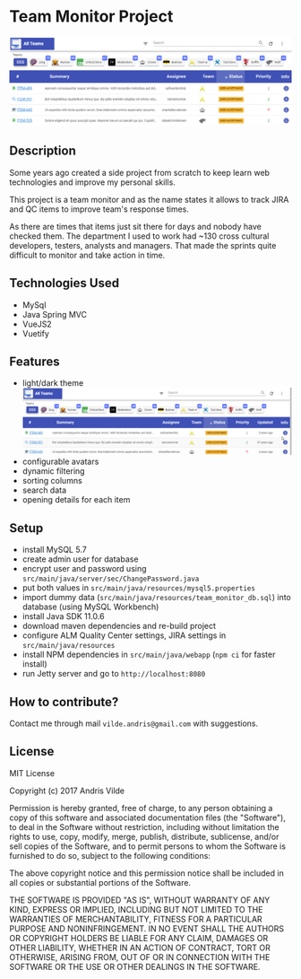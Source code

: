 # Team Monitor Project

![Team Monitor Cover](./docs/cover.png "Team Monitor Cover")

## Description
Some years ago created a side project from scratch to keep learn web technologies and improve my personal skills.

This project is a team monitor and as the name states it allows to track JIRA and QC items to improve team's response times.

As there are times that items just sit there for days and nobody have checked them. The department I used to work had ~130 cross cultural developers, testers, analysts and managers.
That made the sprints quite difficult to monitor and take action in time. 

## Technologies Used
- MySql
- Java Spring MVC
- VueJS2
- Vuetify

## Features
- light/dark theme
![ight Dark Theme](./docs/dark-theme.gif "Light Dark Theme")
- configurable avatars
- dynamic filtering
- sorting columns
- search data
- opening details for each item

## Setup
- install MySQL 5.7
- create admin user for database
- encrypt user and password using `src/main/java/server/sec/ChangePassword.java`
- put both values in `src/main/java/resources/mysql5.properties`
- import dummy data (`src/main/java/resources/team_monitor_db.sql`) into database (using MySQL Workbench)
- install Java SDK 11.0.6
- download maven dependencies and re-build project
- configure ALM Quality Center settings, JIRA settings in `src/main/java/resources`
- install NPM dependencies in `src/main/java/webapp` (`npm ci` for faster install)
- run Jetty server and go to `http://localhost:8080`

## How to contribute?
Contact me through mail `vilde.andris@gmail.com` with suggestions.

## License
MIT License

Copyright (c) 2017 Andris Vilde

Permission is hereby granted, free of charge, to any person obtaining a copy
of this software and associated documentation files (the "Software"), to deal
in the Software without restriction, including without limitation the rights
to use, copy, modify, merge, publish, distribute, sublicense, and/or sell
copies of the Software, and to permit persons to whom the Software is
furnished to do so, subject to the following conditions:

The above copyright notice and this permission notice shall be included in all
copies or substantial portions of the Software.

THE SOFTWARE IS PROVIDED "AS IS", WITHOUT WARRANTY OF ANY KIND, EXPRESS OR
IMPLIED, INCLUDING BUT NOT LIMITED TO THE WARRANTIES OF MERCHANTABILITY,
FITNESS FOR A PARTICULAR PURPOSE AND NONINFRINGEMENT. IN NO EVENT SHALL THE
AUTHORS OR COPYRIGHT HOLDERS BE LIABLE FOR ANY CLAIM, DAMAGES OR OTHER
LIABILITY, WHETHER IN AN ACTION OF CONTRACT, TORT OR OTHERWISE, ARISING FROM,
OUT OF OR IN CONNECTION WITH THE SOFTWARE OR THE USE OR OTHER DEALINGS IN THE
SOFTWARE.

